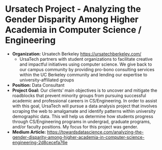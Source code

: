 # Ursatech Project - Analyzing the Gender Disparity Among Higher Academia in Computer Science / Engineering

- **Organization:** Ursatech Berkeley https://ursatechberkeley.com/
    - UrsaTech partners with student organizations to facilitate creative and impactful initiatives using computer science. We give back to our campus community by providing pro-bono consulting services within the UC Berkeley community and lending our expertise to university-affiliated groups
- **Position:** Data Consultant
- **Project Goal:** Our clients’ main objectives is to uncover and mitigate the roadblocks that prevent minority groups from pursuing successful academic and professional careers in CS/Engineering. In order to assist with this goal, UrsaTech will pursue a data analysis project that involves scraping the web to amalgamate and identify patterns within university demographic data. This will help us determine how students progress through CS/Engineering programs in undergrad, graduate programs, and/or faculty positions. My focus for this project was gender.
- **Medium Article:** https://towardsdatascience.com/analyzing-the-gender-disparity-among-higher-academia-in-computer-science-engineering-2d8cecefa76e
